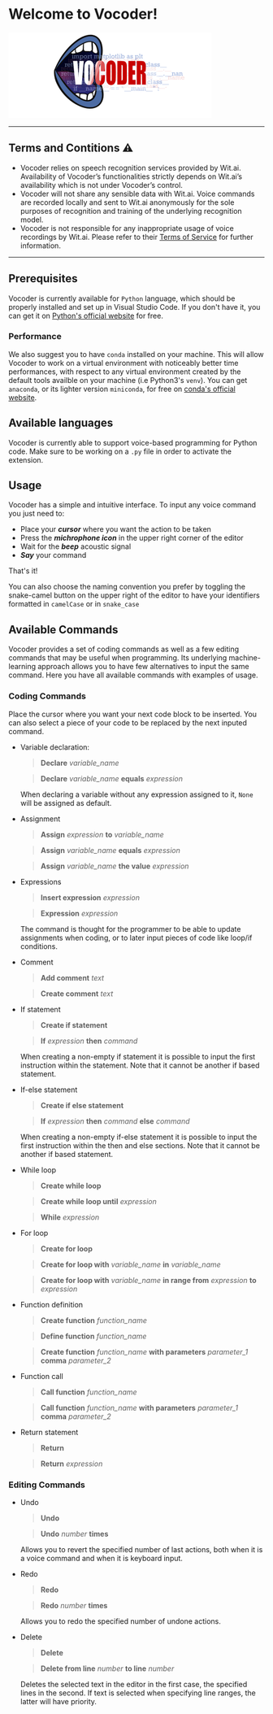 # Welcome to Vocoder!

![Vocoder logo](logo.png)

***
## Terms and Contitions **⚠️** 
 - Vocoder relies on speech recognition services provided by Wit.ai. Availability of Vocoder’s functionalities strictly depends on Wit.ai’s availability which is not under Vocoder’s control.
- Vocoder will not share any sensible data with Wit.ai. Voice commands are recorded locally and sent to Wit.ai anonymously for the sole purposes of recognition and training of the underlying recognition model.
- Vocoder is not responsible for any inappropriate usage of voice recordings by Wit.ai. Please refer to their [Terms of Service](https://wit.ai/terms) for further information.
***
## Prerequisites
Vocoder is currently available for `Python` language, which should be properly installed and set up in Visual Studio Code. If you don't have it, you can get it on [Python's official website](https://www.python.org/downloads/) for free.
### Performance
We also suggest you to have `conda` installed on your machine. This will allow Vocoder to work on a virtual environment with noticeably better time performances, with respect to any virtual environment created by the default tools availble on your machine (i.e Python3's `venv`). You can get `anaconda`, or its lighter version `miniconda`, for free on [conda's official website](https://docs.conda.io/projects/conda/en/latest/user-guide/install/download.html).

## Available languages
Vocoder is currently able to support voice-based programming for Python code. Make sure to be working on a `.py` file in order to activate the extension.

## Usage
Vocoder has a simple and intuitive interface. To input any voice command you just need to:

* Place your **_cursor_** where you want the action to be taken
* Press the **_michrophone icon_** in the upper right corner of the editor
* Wait for the **_beep_** acoustic signal 
* **_Say_** your command

That's it!

You can also choose the naming convention you prefer by toggling the snake-camel button on the upper right of the editor to have your identifiers formatted in `camelCase` or in `snake_case`

## Available Commands
Vocoder provides a set of coding commands as well as a few editing commands that may be useful when programming. Its underlying machine-learning approach allows you to have few alternatives to input the same command. Here you have all available commands with examples of usage.

### Coding Commands
Place the cursor where you want your next code block to be inserted. You can also select a piece of your code to be replaced by the next inputed command.

* Variable declaration: 
  > **Declare** _variable_name_

  > **Declare** _variable_name_ **equals** _expression_

  When declaring a variable without any expression assigned to it, `None` will be assigned as default.

* Assignment
  > **Assign** _expression_  **to**  _variable_name_

  > **Assign** _variable_name_ **equals** _expression_

  > **Assign** _variable_name_ **the value** _expression_

* Expressions
  > **Insert expression** _expression_

  > **Expression** _expression_

  The command is thought for the programmer to be able to update assignments when coding, or to later input pieces of code like loop/if conditions.

* Comment
  > **Add comment** _text_

  > **Create comment** _text_

* If statement
  > **Create if statement**

  > **If** _expression_ **then** _command_

  When creating a non-empty if statement it is possible to input the first instruction within the statement. Note that it cannot be another if based statement.

* If-else statement
  > **Create if else statement**

  > **If** _expression_ **then** _command_ **else** _command_

  When creating a non-empty if-else statement it is possible to input the first instruction within the then and else sections. Note that it cannot be another if based statement.

* While loop
  > **Create while loop**

  > **Create while loop until** _expression_

  > **While** _expression_

* For loop
  > **Create for loop**

  > **Create for loop with** _variable_name_ **in** _variable_name_

  > **Create for loop with** _variable_name_ **in range from** _expression_ **to** _expression_

* Function definition
  > **Create function** _function_name_

  > **Define function** _function_name_

  > **Create function** _function_name_ **with parameters** _parameter_1_ **comma** _parameter_2_

* Function call
  > **Call function** _function_name_

  > **Call function** _function_name_ **with parameters** _parameter_1_ **comma** _parameter_2_

* Return statement
  > **Return**

  > **Return** _expression_

### Editing Commands
* Undo
  > **Undo**

  > **Undo** _number_ **times**

  Allows you to revert the specified number of last actions, both when it is a voice command and when it is keyboard input.

* Redo
  > **Redo**

  > **Redo** _number_ **times**

  Allows you to redo the specified number of undone actions.

* Delete
  > **Delete**
  
  > **Delete from line** _number_ **to line** _number_

  Deletes the selected text in the editor in the first case, the specified lines in the second. If text is selected when specifying line ranges, the latter will have priority.
